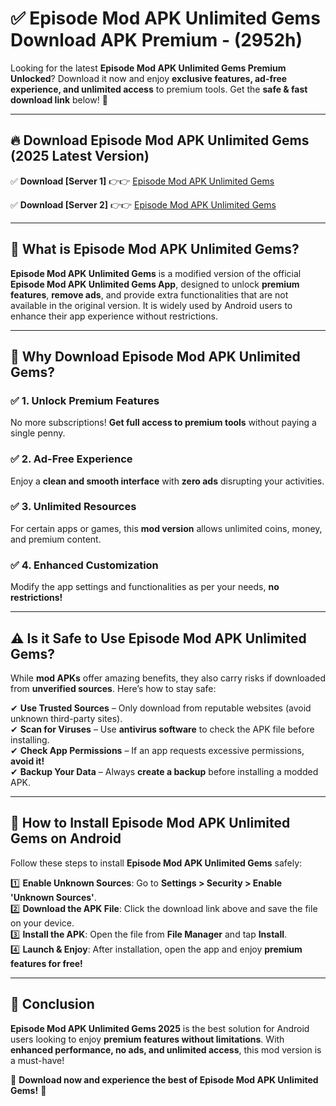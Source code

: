 
# ✅ Episode Mod APK Unlimited Gems Download APK Premium -  (2952h) 

Looking for the latest **Episode Mod APK Unlimited Gems Premium Unlocked**? Download it now and enjoy **exclusive features, ad-free experience, and unlimited access** to premium tools. Get the **safe & fast download link** below! 🚀

---

## 🔥 Download Episode Mod APK Unlimited Gems (2025 Latest Version)

✅ **Download [Server 1]** 👉👉 [Episode Mod APK Unlimited Gems ](https://apkcomod.com?title=Episode_Mod_APK_Unlimited_Gems)  

✅ **Download [Server 2]** 👉👉 [Episode Mod APK Unlimited Gems ](https://apkcomod.com?title=Episode_Mod_APK_Unlimited_Gems)  


---

## 📌 What is Episode Mod APK Unlimited Gems?

**Episode Mod APK Unlimited Gems** is a modified version of the official **Episode Mod APK Unlimited Gems App**, designed to unlock **premium features**, **remove ads**, and provide extra functionalities that are not available in the original version. It is widely used by Android users to enhance their app experience without restrictions.

---

## 🌟 Why Download Episode Mod APK Unlimited Gems?

### ✅ 1. Unlock Premium Features
No more subscriptions! **Get full access to premium tools** without paying a single penny.

### ✅ 2. Ad-Free Experience
Enjoy a **clean and smooth interface** with **zero ads** disrupting your activities.

### ✅ 3. Unlimited Resources
For certain apps or games, this **mod version** allows unlimited coins, money, and premium content.

### ✅ 4. Enhanced Customization
Modify the app settings and functionalities as per your needs, **no restrictions!**

---

## ⚠️ Is it Safe to Use Episode Mod APK Unlimited Gems?

While **mod APKs** offer amazing benefits, they also carry risks if downloaded from **unverified sources**. Here’s how to stay safe:

✔ **Use Trusted Sources** – Only download from reputable websites (avoid unknown third-party sites).  
✔ **Scan for Viruses** – Use **antivirus software** to check the APK file before installing.  
✔ **Check App Permissions** – If an app requests excessive permissions, **avoid it!**  
✔ **Backup Your Data** – Always **create a backup** before installing a modded APK.

---

## 📲 How to Install Episode Mod APK Unlimited Gems on Android

Follow these steps to install **Episode Mod APK Unlimited Gems** safely:

1️⃣ **Enable Unknown Sources**: Go to **Settings > Security > Enable 'Unknown Sources'**.  
2️⃣ **Download the APK File**: Click the download link above and save the file on your device.  
3️⃣ **Install the APK**: Open the file from **File Manager** and tap **Install**.  
4️⃣ **Launch & Enjoy**: After installation, open the app and enjoy **premium features for free!**

---

## 🚀 Conclusion

**Episode Mod APK Unlimited Gems 2025** is the best solution for Android users looking to enjoy **premium features without limitations**. With **enhanced performance, no ads, and unlimited access**, this mod version is a must-have!

🔻 **Download now and experience the best of Episode Mod APK Unlimited Gems!** 🔻

